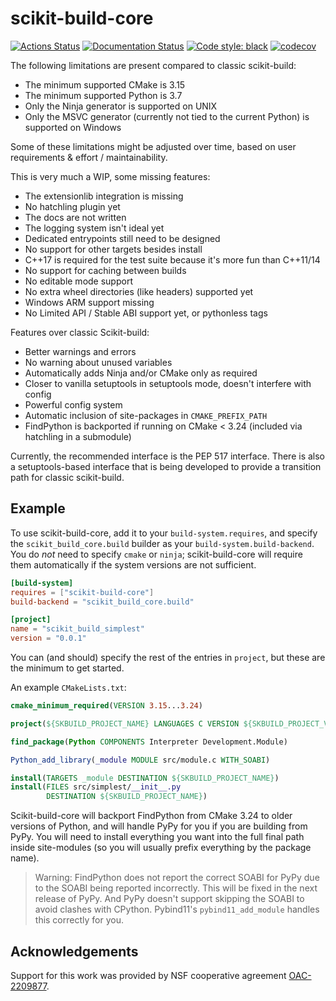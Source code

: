 # scikit-build-core

[![Actions Status][actions-badge]][actions-link]
[![Documentation Status][rtd-badge]][rtd-link]
[![Code style: black][black-badge]][black-link]
[![codecov][codecov-badge]][codecov-link]

<!-- Not implemented yet
[![PyPI version][pypi-version]][pypi-link]
[![Conda-Forge][conda-badge]][conda-link]
[![PyPI platforms][pypi-platforms]][pypi-link]

[![GitHub Discussion][github-discussions-badge]][github-discussions-link]
[![Gitter][gitter-badge]][gitter-link]
-->

The following limitations are present compared to classic scikit-build:

- The minimum supported CMake is 3.15
- The minimum supported Python is 3.7
- Only the Ninja generator is supported on UNIX
- Only the MSVC generator (currently not tied to the current Python) is
  supported on Windows

Some of these limitations might be adjusted over time, based on user
requirements & effort / maintainability.

This is very much a WIP, some missing features:

- The extensionlib integration is missing
- No hatchling plugin yet
- The docs are not written
- The logging system isn't ideal yet
- Dedicated entrypoints still need to be designed
- No support for other targets besides install
- C++17 is required for the test suite because it's more fun than C++11/14
- No support for caching between builds
- No editable mode support
- No extra wheel directories (like headers) supported yet
- Windows ARM support missing
- No Limited API / Stable ABI support yet, or pythonless tags

Features over classic Scikit-build:

- Better warnings and errors
- No warning about unused variables
- Automatically adds Ninja and/or CMake only as required
- Closer to vanilla setuptools in setuptools mode, doesn't interfere with config
- Powerful config system
- Automatic inclusion of site-packages in `CMAKE_PREFIX_PATH`
- FindPython is backported if running on CMake < 3.24 (included via hatchling in
  a submodule)

Currently, the recommended interface is the PEP 517 interface. There is also a
setuptools-based interface that is being developed to provide a transition path
for classic scikit-build.

## Example

To use scikit-build-core, add it to your `build-system.requires`, and specify
the `scikit_build_core.build` builder as your `build-system.build-backend`. You
do _not_ need to specify `cmake` or `ninja`; scikit-build-core will require them
automatically if the system versions are not sufficient.

```toml
[build-system]
requires = ["scikit-build-core"]
build-backend = "scikit_build_core.build"

[project]
name = "scikit_build_simplest"
version = "0.0.1"
```

You can (and should) specify the rest of the entries in `project`, but these are
the minimum to get started.

An example `CMakeLists.txt`:

```cmake
cmake_minimum_required(VERSION 3.15...3.24)

project(${SKBUILD_PROJECT_NAME} LANGUAGES C VERSION ${SKBUILD_PROJECT_VERSION})

find_package(Python COMPONENTS Interpreter Development.Module)

Python_add_library(_module MODULE src/module.c WITH_SOABI)

install(TARGETS _module DESTINATION ${SKBUILD_PROJECT_NAME})
install(FILES src/simplest/__init__.py
        DESTINATION ${SKBUILD_PROJECT_NAME})
```

Scikit-build-core will backport FindPython from CMake 3.24 to older versions of
Python, and will handle PyPy for you if you are building from PyPy. You will
need to install everything you want into the full final path inside site-modules
(so you will usually prefix everything by the package name).

> Warning: FindPython does not report the correct SOABI for PyPy due to the
> SOABI being reported incorrectly. This will be fixed in the next release of
> PyPy. And PyPy doesn't support skipping the SOABI to avoid clashes with
> CPython. Pybind11's `pybind11_add_module` handles this correctly for you.

## Acknowledgements

Support for this work was provided by NSF cooperative agreement [OAC-2209877][].

<!-- prettier-ignore-start -->
[actions-badge]:            https://github.com/scikit-build/scikit-build-core/workflows/CI/badge.svg
[actions-link]:             https://github.com/scikit-build/scikit-build-core/actions
[black-badge]:              https://img.shields.io/badge/code%20style-black-000000.svg
[black-link]:               https://github.com/psf/black
[conda-badge]:              https://img.shields.io/conda/vn/conda-forge/scikit-build-core
[conda-link]:               https://github.com/conda-forge/scikit-build-core-feedstock
[github-discussions-badge]: https://img.shields.io/static/v1?label=Discussions&message=Ask&color=blue&logo=github
[github-discussions-link]:  https://github.com/scikit-build/scikit-build-core/discussions
[gitter-badge]:             https://badges.gitter.im/https://github.com/scikit-build/scikit-build-core/community.svg
[gitter-link]:              https://gitter.im/https://github.com/scikit-build/scikit-build-core/community?utm_source=badge&utm_medium=badge&utm_campaign=pr-badge
[codecov-badge]:            https://codecov.io/gh/scikit-build/scikit-build-core/branch/main/graph/badge.svg?token=ZLbQzIvyG8
[codecov-link]:             https://codecov.io/gh/scikit-build/scikit-build-core
[pypi-link]:                https://pypi.org/project/scikit-build-core/
[pypi-platforms]:           https://img.shields.io/pypi/pyversions/scikit-build-core
[pypi-version]:             https://badge.fury.io/py/scikit-build-core.svg
[rtd-badge]:                https://readthedocs.org/projects/scikit-build-core/badge/?version=latest
[rtd-link]:                 https://scikit-build-core.readthedocs.io/en/latest/?badge=latest
[sk-badge]:                 https://scikit-hep.org/assets/images/Scikit--HEP-Project-blue.svg
[OAC-2209877]:              https://www.nsf.gov/awardsearch/showAward?AWD_ID=2209877&HistoricalAwards=false
<!-- prettier-ignore-end -->
